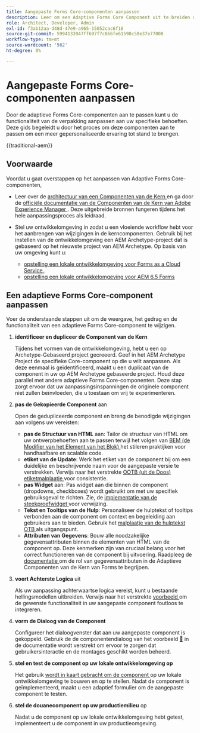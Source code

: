 ```yaml
---
title: Aangepaste Forms Core-componenten aanpassen
description: Leer om een Adaptive Forms Core Component uit te breiden of te creëren om functionaliteit te implementeren die op maat van uw organisatie is gemaakt.
role: Architect, Developer, Admin
exl-id: f3ab12aa-d48d-47e9-a965-15052cac6f18
source-git-commit: 5994133947ff697f7c866fe61598c58e37e77008
workflow-type: tm+mt
source-wordcount: '562'
ht-degree: 0%

---
```


# Aangepaste Forms Core-componenten aanpassen

Door de adaptieve Forms Core-componenten aan te passen kunt u de functionaliteit van de verpakking aanpassen aan uw specifieke behoeften. Deze gids begeleidt u door het proces om deze componenten aan te passen om een meer gepersonaliseerde ervaring tot stand te brengen.

{{traditional-aem}}

## Voorwaarde

Voordat u gaat overstappen op het aanpassen van Adaptive Forms Core-componenten,

* Leer over de [ architectuur van een Componenten van de Kern ](customizing.md#customizing-the-markup-customizing-the-markup) en ga door de [ officiële documentatie van de Componenten van de Kern van Adobe Experience Manager ](customizing.md). Deze uitgebreide bronnen fungeren tijdens het hele aanpassingsproces als leidraad.
* Stel uw ontwikkelomgeving in zodat u een vloeiende workflow hebt voor het aanbrengen van wijzigingen in de kerncomponenten. Gebruik bij het instellen van de ontwikkelomgeving een AEM Archetype-project dat is gebaseerd op het nieuwste project van AEM Archetype. Op basis van uw omgeving kunt u:

   * [ opstelling een lokale ontwikkelomgeving voor Forms as a Cloud Service ](https://experienceleague.adobe.com/docs/experience-manager-cloud-service/content/forms/setup-configure-migrate/setup-local-development-environment.html?lang=nl-NL).
   * [ opstelling een lokale ontwikkelomgeving voor AEM 6.5 Forms ](https://experienceleague.adobe.com/docs/experience-manager-learn/foundation/development/set-up-a-local-aem-development-environment.html?lang=nl-NL)

## Een adaptieve Forms Core-component aanpassen

Voer de onderstaande stappen uit om de weergave, het gedrag en de functionaliteit van een adaptieve Forms Core-component te wijzigen.

1. **identificeer en dupliceer de Component van de Kern**

   Tijdens het vormen van de ontwikkelomgeving, hebt u een op Archetype-Gebaseerd project gecreeerd. Geef in het AEM Archetype Project de specifieke Core-component op die u wilt aanpassen. Als deze eenmaal is geïdentificeerd, maakt u een duplicaat van de component in uw op AEM Archetype gebaseerde project. Houd deze parallel met andere adaptieve Forms Core-componenten. Deze stap zorgt ervoor dat uw aanpassingsinspanningen de originele component niet zullen beïnvloeden, die u toestaan om vrij te experimenteren.

1. **pas de Gekopieerde Component** aan

   Open de gedupliceerde component en breng de benodigde wijzigingen aan volgens uw vereisten:

   * **pas de Structuur van HTML** aan: Tailor de structuur van HTML om uw ontwerpbehoeften aan te passen terwijl het volgen van [ BEM (de Modifier van het Element van het Blok) ](https://github.com/adobe/aem-core-wcm-components/wiki/css-coding-conventions) het stileren praktijken voor handhaafbare en scalable code.
   * **etiket van de Update**: Werk het etiket van de component bij om een duidelijke en beschrijvende naam voor de aangepaste versie te verstrekken. Verwijs naar het verstrekte [ OOTB (uit de Doos) etiketmalplaatje ](https://github.com/adobe/aem-core-forms-components/blob/master/ui.af.apps/src/main/content/jcr_root/apps/core/fd/components/af-commons/v1/fieldTemplates/label.html) voor consistentie.
   * **pas Widget** aan: Pas widget aan die binnen de component (dropdowns, checkboxes) wordt gebruikt om met uw specifiek gebruiksgeval te richten. Zie, de [ implementatie van de steekproefwidget ](https://github.com/adobe/aem-core-forms-components/blob/master/ui.af.apps/src/main/content/jcr_root/apps/core/fd/components/form/textinput/v1/textinput/textinput.html) voor verwijzing.
   * **Tekst en Tooltips van de Hulp**: Personaliseer de hulptekst of tooltips verbonden aan de component om context en begeleiding aan gebruikers aan te bieden. Gebruik het [ malplaatje van de hulptekst OTB ](https://github.com/adobe/aem-core-forms-components/blob/master/ui.af.apps/src/main/content/jcr_root/apps/core/fd/components/af-commons/v1/fieldTemplates/questionMark.html) als uitgangspunt.
   * **Attributen van Gegevens**: Bouw alle noodzakelijke gegevensattributen binnen de elementen van HTML van de component op. Deze kenmerken zijn van cruciaal belang voor het correct functioneren van de component bij uitvoering. Raadpleeg de [ documentatie ](https://github.com/adobe/aem-core-forms-components/tree/master/ui.af.apps/src/main/content/jcr_root/apps/core/fd/components/form/textinput/v1/textinput) om de rol van gegevensattributen in de Adaptieve Componenten van de Kern van Forms te begrijpen.

1. **voert Achterste Logica** uit

   Als uw aanpassing achterwaartse logica vereist, kunt u bestaande hellingsmodellen uitbreiden. Verwijs naar het verstrekte [ voorbeeld ](https://github.com/adobe/aem-core-forms-components/blob/master/bundles/af-core/src/main/java/com/adobe/cq/forms/core/components/internal/models/v1/form/TextInputImpl.java) om de gewenste functionaliteit in uw aangepaste component foutloos te integreren.

1. **vorm de Dialoog van de Component**

   Configureer het dialoogvenster dat aan uw aangepaste component is gekoppeld. Gebruik de de componentendialoog van het voorbeeld [&#128279;](https://github.com/adobe/aem-core-forms-components/blob/master/ui.af.apps/src/main/content/jcr_root/apps/core/fd/components/form/textinput/v1/textinput/_cq_dialog/.content.xml) in de documentatie wordt verstrekt om ervoor te zorgen dat gebruikersinteractie en de montages geschikt worden beheerd.

1. **stel en test de component op uw lokale ontwikkelomgeving op**

   Het gebruik [ wordt in kaart gebracht om de component ](https://experienceleague.adobe.com/docs/experience-manager-core-components/using/developing/archetype/using.html?lang=nl-NL#building-and-installing) op uw lokale ontwikkelomgeving te bouwen en op te stellen. Nadat de component is geïmplementeerd, maakt u een adaptief formulier om de aangepaste component te testen.

1. **stel de douanecomponent op uw productiemilieu** op

   Nadat u de component op uw lokale ontwikkelomgeving hebt getest, implementeert u de component in uw productieomgeving.
